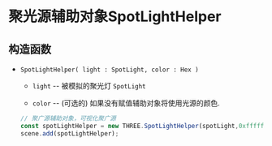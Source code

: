 # 聚光源辅助对象SpotLightHelper

## 构造函数

+ `SpotLightHelper( light : SpotLight, color : Hex )`

  + `light` -- 被模拟的聚光灯 `SpotLight`

  + `color` -- (可选的) 如果没有赋值辅助对象将使用光源的颜色.

  ```js
  // 聚广源辅助对象，可视化聚广源
  const spotLightHelper = new THREE.SpotLightHelper(spotLight,0xffffff)
  scene.add(spotLightHelper);
  ```
